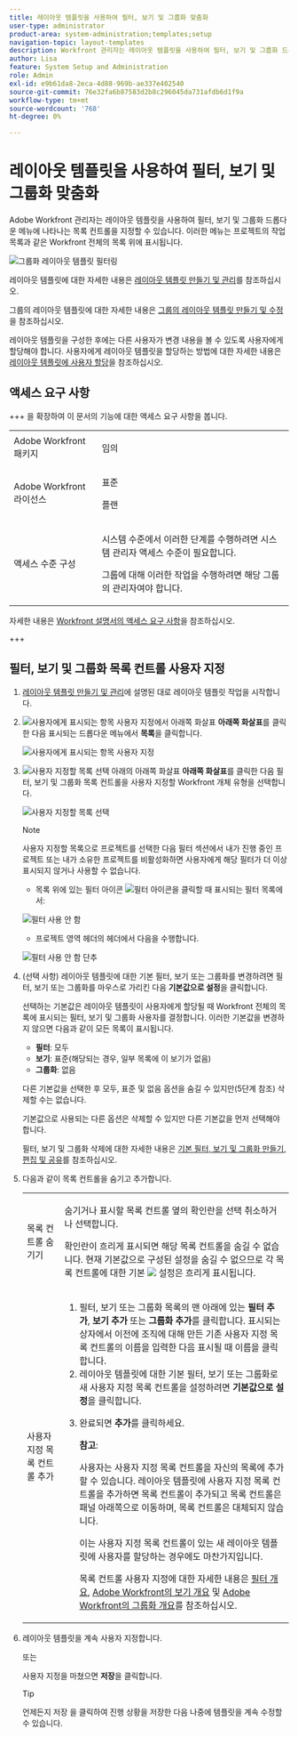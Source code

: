 ```yaml
---
title: 레이아웃 템플릿을 사용하여 필터, 보기 및 그룹화 맞춤화
user-type: administrator
product-area: system-administration;templates;setup
navigation-topic: layout-templates
description: Workfront 관리자는 레이아웃 템플릿을 사용하여 필터, 보기 및 그룹화 드롭다운 메뉴에 나타나는 목록 컨트롤을 지정할 수 있습니다. 이러한 메뉴는 프로젝트의 작업 목록과 같은 Workfront 전체의 목록 위에 표시됩니다.
author: Lisa
feature: System Setup and Administration
role: Admin
exl-id: e9b61da8-2eca-4d88-969b-ae337e402540
source-git-commit: 76e32fa6b87583d2b8c296045da731afdb6d1f9a
workflow-type: tm+mt
source-wordcount: '768'
ht-degree: 0%

---
```


# 레이아웃 템플릿을 사용하여 필터, 보기 및 그룹화 맞춤화

Adobe Workfront 관리자는 레이아웃 템플릿을 사용하여 필터, 보기 및 그룹화 드롭다운 메뉴에 나타나는 목록 컨트롤을 지정할 수 있습니다. 이러한 메뉴는 프로젝트의 작업 목록과 같은 Workfront 전체의 목록 위에 표시됩니다.

![그룹화 레이아웃 템플릿 필터링](assets/filter-view-grouping-layout-templates.png)

레이아웃 템플릿에 대한 자세한 내용은 [레이아웃 템플릿 만들기 및 관리](../../../administration-and-setup/customize-workfront/use-layout-templates/create-and-manage-layout-templates.md)를 참조하십시오.

그룹의 레이아웃 템플릿에 대한 자세한 내용은 [그룹의 레이아웃 템플릿 만들기 및 수정](../../../administration-and-setup/manage-groups/work-with-group-objects/create-and-modify-a-groups-layout-templates.md)을 참조하십시오.

레이아웃 템플릿을 구성한 후에는 다른 사용자가 변경 내용을 볼 수 있도록 사용자에게 할당해야 합니다. 사용자에게 레이아웃 템플릿을 할당하는 방법에 대한 자세한 내용은 [레이아웃 템플릿에 사용자 할당](../use-layout-templates/assign-users-to-layout-template.md)을 참조하십시오.

## 액세스 요구 사항

+++ 을 확장하여 이 문서의 기능에 대한 액세스 요구 사항을 봅니다.

<table style="table-layout:auto"> 
 <col> 
 <col> 
 <tbody> 
  <tr> 
   <td>Adobe Workfront 패키지</td> 
   <td><p>임의</p></td> 
  </tr> 
  <tr> 
   <td>Adobe Workfront 라이선스</td> 
   <td><p>표준</p>
       <p>플랜</p></td>
  </tr> 
  </tr> 
  <tr> 
   <td>액세스 수준 구성</td> 
   <td> <p>시스템 수준에서 이러한 단계를 수행하려면 시스템 관리자 액세스 수준이 필요합니다.</p>
        <p>그룹에 대해 이러한 작업을 수행하려면 해당 그룹의 관리자여야 합니다.</p> </td> 
  </tr> 
 </tbody> 
</table>

자세한 내용은 [Workfront 설명서의 액세스 요구 사항](/help/quicksilver/administration-and-setup/add-users/access-levels-and-object-permissions/access-level-requirements-in-documentation.md)을 참조하십시오.

+++

## 필터, 보기 및 그룹화 목록 컨트롤 사용자 지정

1. [레이아웃 템플릿 만들기 및 관리](../../../administration-and-setup/customize-workfront/use-layout-templates/create-and-manage-layout-templates.md)에 설명된 대로 레이아웃 템플릿 작업을 시작합니다.
1. ![사용자에게 표시되는 항목 사용자 지정](assets/down-arrow-blue.png)에서 아래쪽 화살표 **아래쪽 화살표**&#x200B;를 클릭한 다음 표시되는 드롭다운 메뉴에서 **목록**&#x200B;을 클릭합니다.

   ![사용자에게 표시되는 항목 사용자 지정](assets/customize-what-users-see-dropdown-on-pg-adobe-branding.png)

1. ![사용자 지정할 목록 선택](assets/down-arrow-blue.png) 아래의 아래쪽 화살표 **아래쪽 화살표**&#x200B;를 클릭한 다음 필터, 보기 및 그룹화 목록 컨트롤을 사용자 지정할 Workfront 개체 유형을 선택합니다.

   ![사용자 지정할 목록 선택](assets/select-a-list-to-customize-menu-on-pg-adobe-branding.png)

   >[!NOTE]
   >
   >사용자 지정할 목록으로 프로젝트를 선택한 다음 필터 섹션에서 내가 진행 중인 프로젝트 또는 내가 소유한 프로젝트를 비활성화하면 사용자에게 해당 필터가 더 이상 표시되지 않거나 사용할 수 없습니다.
   >
   >* 목록 위에 있는 필터 아이콘 ![필터 아이콘](assets/filter-nwepng.png)을 클릭할 때 표시되는 필터 목록에서:
   >   
   >  ![필터 사용 안 함](assets/disable-filters-projects-im-on-or-own.png)
   >   
   >* 프로젝트 영역 헤더의 헤더에서 다음을 수행합니다.
   >   
   >  ![필터 사용 안 함 단추](assets/disable-filter-pills.png)

1. (선택 사항) 레이아웃 템플릿에 대한 기본 필터, 보기 또는 그룹화를 변경하려면 필터, 보기 또는 그룹화를 마우스로 가리킨 다음 **기본값으로 설정**&#x200B;을 클릭합니다.

   선택하는 기본값은 레이아웃 템플릿이 사용자에게 할당될 때 Workfront 전체의 목록에 표시되는 필터, 보기 및 그룹화 사용자를 결정합니다. 이러한 기본값을 변경하지 않으면 다음과 같이 모든 목록이 표시됩니다.

   * **필터**: 모두
   * **보기**: 표준(해당되는 경우, 일부 목록에 이 보기가 없음)
   * **그룹화**: 없음

   다른 기본값을 선택한 후 모두, 표준 및 없음 옵션을 숨길 수 있지만(5단계 참조) 삭제할 수는 없습니다.

   기본값으로 사용되는 다른 옵션은 삭제할 수 있지만 다른 기본값을 먼저 선택해야 합니다.

   필터, 보기 및 그룹화 삭제에 대한 자세한 내용은 [기본 필터, 보기 및 그룹화 만들기, 편집 및 공유](../../../administration-and-setup/set-up-workfront/configure-system-defaults/create-and-share-default-fvgs.md)를 참조하십시오.

1. 다음과 같이 목록 컨트롤을 숨기고 추가합니다.

   <table style="table-layout:auto"> 
    <col> 
    <col> 
    <tbody> 
     <tr> 
      <td role="rowheader">목록 컨트롤 숨기기</td> 
      <td> <p>숨기거나 표시할 목록 컨트롤 옆의 확인란을 선택 취소하거나 선택합니다.</p> <p>확인란이 흐리게 표시되면 해당 목록 컨트롤을 숨길 수 없습니다. 현재 기본값으로 구성된 설정을 숨길 수 없으므로 각 목록 컨트롤에 대한 기본 <img src="assets/default-pill.png"> 설정은 흐리게 표시됩니다.</p> </td> 
     </tr> 
     <tr> 
      <td role="rowheader">사용자 지정 목록 컨트롤 추가</td> 
      <td> <p> 
        <ol> 
         <li value="1"> 필터, 보기 또는 그룹화 목록의 맨 아래에 있는 <strong>필터 추가</strong>, <strong>보기 추가</strong> 또는 <strong>그룹화 추가</strong>를 클릭합니다. 표시되는 상자에서 이전에 조직에 대해 만든 기존 사용자 지정 목록 컨트롤의 이름을 입력한 다음 표시될 때 이름을 클릭합니다.</li> 
         <li value="2"> 레이아웃 템플릿에 대한 기본 필터, 보기 또는 그룹화로 새 사용자 지정 목록 컨트롤을 설정하려면 <strong>기본값으로 설정</strong>을 클릭합니다. </li> 
         <li value="3"> <p>완료되면 <strong>추가</strong>를 클릭하세요.</p> <p><b>참고</b>: <p>사용자는 사용자 지정 목록 컨트롤을 자신의 목록에 추가할 수 있습니다. 레이아웃 템플릿에 사용자 지정 목록 컨트롤을 추가하면 목록 컨트롤이 추가되고 목록 컨트롤은 패널 아래쪽으로 이동하며, 목록 컨트롤은 대체되지 않습니다.</p> <p>이는 사용자 지정 목록 컨트롤이 있는 새 레이아웃 템플릿에 사용자를 할당하는 경우에도 마찬가지입니다. </p> <p>목록 컨트롤 사용자 지정에 대한 자세한 내용은 <a href="../../../reports-and-dashboards/reports/reporting-elements/filters-overview.md" class="MCXref xref">필터 개요</a>, <a href="../../../reports-and-dashboards/reports/reporting-elements/views-overview.md" class="MCXref xref">Adobe Workfront의 보기 개요</a> 및 <a href="../../../reports-and-dashboards/reports/reporting-elements/groupings-overview.md" class="MCXref xref">Adobe Workfront의 그룹화 개요</a>를 참조하십시오.</p> </p> </li> 
        </ol> </p> </td> 
     </tr> 
    </tbody> 
   </table>

1. 레이아웃 템플릿을 계속 사용자 지정합니다.

   또는

   사용자 지정을 마쳤으면 **저장**&#x200B;을 클릭합니다.

   >[!TIP]
   >
   >언제든지 저장 을 클릭하여 진행 상황을 저장한 다음 나중에 템플릿을 계속 수정할 수 있습니다.
